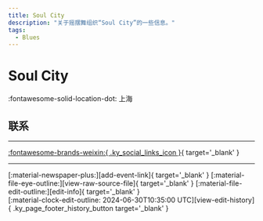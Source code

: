```yaml
---
title: Soul City
description: "关于摇摆舞组织“Soul City”的一些信息。"
tags:
  - Blues
---
```


# Soul City

:fontawesome-solid-location-dot: 上海  


## 联系


---

 [:fontawesome-brands-weixin:{ .ky_social_links_icon }](# "Soul City"){ target='_blank' }

---

<div class="ky_page_footer" markdown>
<div class="ky_page_footer_trailing" markdown="span">
[:material-newspaper-plus:][add-event-link]{ target='_blank' }
[:material-file-eye-outline:][view-raw-source-file]{ target='_blank' }
[:material-file-edit-outline:][edit-info]{ target='_blank' }
</div>
<div class="ky_page_footer_leading" markdown="span">
[:material-clock-edit-outline: 2024-06-30T10:35:00 UTC][view-edit-history]{ .ky_page_footer_history_button target='_blank' }
</div>
</div>

[add-event-link]: https://github.com/swingdance/events/issues/new?assignees=&labels=add+event&projects=&template=02-add_entity.yml&title=%5Bzh_CN%5D%20%3CName%3E&region=zh_CN&province=Shanghai&city=Shanghai&org_id=soul-city "添加活动"
[view-raw-source-file]: https://github.com/swingdance/orgs/blob/main/zh_CN/soul-city.json "查看原始源文件"
[edit-info]: https://github.com/swingdance/orgs/issues/new?assignees=&labels=update+org&projects=&template=03-update_entity.yml&title=%5Bzh_CN%5D%20Soul%20City&region=zh_CN&id=soul-city&name=Soul%20City "编辑信息"

[view-edit-history]: https://github.com/swingdance/orgs/commits/main/zh_CN/soul-city.json "查看编辑历史"

